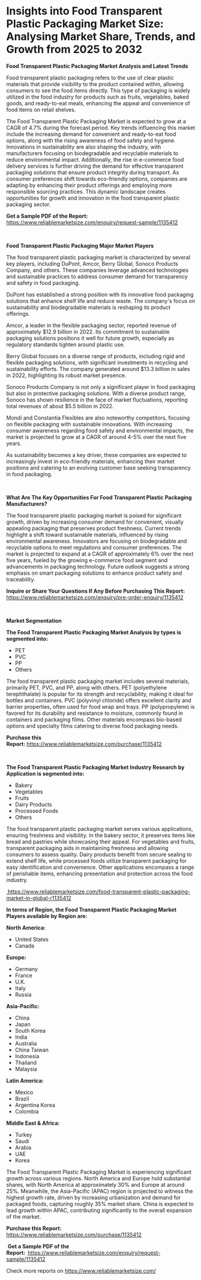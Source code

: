 <p><h1>Insights into Food Transparent Plastic Packaging Market Size: Analysing Market Share, Trends, and Growth from 2025 to 2032</h1></p><p><strong>Food Transparent Plastic Packaging Market Analysis and Latest Trends</strong></p>
<p><p>Food transparent plastic packaging refers to the use of clear plastic materials that provide visibility to the product contained within, allowing consumers to see the food items directly. This type of packaging is widely utilized in the food industry for products such as fruits, vegetables, baked goods, and ready-to-eat meals, enhancing the appeal and convenience of food items on retail shelves. </p><p>The Food Transparent Plastic Packaging Market is expected to grow at a CAGR of 4.7% during the forecast period. Key trends influencing this market include the increasing demand for convenient and ready-to-eat food options, along with the rising awareness of food safety and hygiene. Innovations in sustainability are also shaping the industry, with manufacturers focusing on biodegradable and recyclable materials to reduce environmental impact. Additionally, the rise in e-commerce food delivery services is further driving the demand for effective transparent packaging solutions that ensure product integrity during transport. As consumer preferences shift towards eco-friendly options, companies are adapting by enhancing their product offerings and employing more responsible sourcing practices. This dynamic landscape creates opportunities for growth and innovation in the food transparent plastic packaging sector.</p></p>
<p><strong>Get a Sample PDF of the Report:&nbsp;</strong> <a href="https://www.reliablemarketsize.com/enquiry/request-sample/1135412?utm_campaign=3445&utm_medium=2&utm_source=Github&utm_content=ia&utm_term=25032025&utm_id=food-transparent-plastic-packaging">https://www.reliablemarketsize.com/enquiry/request-sample/1135412</a></p>
<p>&nbsp;</p>
<p><strong>Food Transparent Plastic Packaging Major Market Players</strong></p>
<p><p>The food transparent plastic packaging market is characterized by several key players, including DuPont, Amcor, Berry Global, Sonoco Products Company, and others. These companies leverage advanced technologies and sustainable practices to address consumer demand for transparency and safety in food packaging.</p><p>DuPont has established a strong position with its innovative food packaging solutions that enhance shelf life and reduce waste. The company's focus on sustainability and biodegradable materials is reshaping its product offerings.</p><p>Amcor, a leader in the flexible packaging sector, reported revenue of approximately $12.9 billion in 2022. Its commitment to sustainable packaging solutions positions it well for future growth, especially as regulatory standards tighten around plastic use.</p><p>Berry Global focuses on a diverse range of products, including rigid and flexible packaging solutions, with significant investments in recycling and sustainability efforts. The company generated around $13.3 billion in sales in 2022, highlighting its robust market presence.</p><p>Sonoco Products Company is not only a significant player in food packaging but also in protective packaging solutions. With a diverse product range, Sonoco has shown resilience in the face of market fluctuations, reporting total revenues of about $5.5 billion in 2022.</p><p>Mondi and Constantia Flexibles are also noteworthy competitors, focusing on flexible packaging with sustainable innovations. With increasing consumer awareness regarding food safety and environmental impacts, the market is projected to grow at a CAGR of around 4-5% over the next five years.</p><p>As sustainability becomes a key driver, these companies are expected to increasingly invest in eco-friendly materials, enhancing their market positions and catering to an evolving customer base seeking transparency in food packaging.</p></p>
<p>&nbsp;</p>
<p><strong>What Are The Key Opportunities For Food Transparent Plastic Packaging Manufacturers?</strong></p>
<p><p>The food transparent plastic packaging market is poised for significant growth, driven by increasing consumer demand for convenient, visually appealing packaging that preserves product freshness. Current trends highlight a shift toward sustainable materials, influenced by rising environmental awareness. Innovators are focusing on biodegradable and recyclable options to meet regulations and consumer preferences. The market is projected to expand at a CAGR of approximately 6% over the next five years, fueled by the growing e-commerce food segment and advancements in packaging technology. Future outlook suggests a strong emphasis on smart packaging solutions to enhance product safety and traceability.</p></p>
<p><strong>Inquire or Share Your Questions If Any Before Purchasing This Report:</strong> <a href="https://www.reliablemarketsize.com/enquiry/pre-order-enquiry/1135412?utm_campaign=3445&utm_medium=2&utm_source=Github&utm_content=ia&utm_term=25032025&utm_id=food-transparent-plastic-packaging">https://www.reliablemarketsize.com/enquiry/pre-order-enquiry/1135412</a></p>
<p>&nbsp;</p>
<p><strong>Market Segmentation</strong></p>
<p><strong>The Food Transparent Plastic Packaging Market Analysis by types is segmented into:</strong></p>
<p><ul><li>PET</li><li>PVC</li><li>PP</li><li>Others</li></ul></p>
<p><p>The food transparent plastic packaging market includes several materials, primarily PET, PVC, and PP, along with others. PET (polyethylene terephthalate) is popular for its strength and recyclability, making it ideal for bottles and containers. PVC (polyvinyl chloride) offers excellent clarity and barrier properties, often used for food wrap and trays. PP (polypropylene) is favored for its durability and resistance to moisture, commonly found in containers and packaging films. Other materials encompass bio-based options and specialty films catering to diverse food packaging needs.</p></p>
<p><strong>Purchase this Report:&nbsp;</strong><a href="https://www.reliablemarketsize.com/purchase/1135412?utm_campaign=3445&utm_medium=2&utm_source=Github&utm_content=ia&utm_term=25032025&utm_id=food-transparent-plastic-packaging">https://www.reliablemarketsize.com/purchase/1135412</a></p>
<p>&nbsp;</p>
<p><strong>The Food Transparent Plastic Packaging Market Industry Research by Application is segmented into:</strong></p>
<p><ul><li>Bakery</li><li>Vegetables</li><li>Fruits</li><li>Dairy Products</li><li>Processed Foods</li><li>Others</li></ul></p>
<p><p>The food transparent plastic packaging market serves various applications, ensuring freshness and visibility. In the bakery sector, it preserves items like bread and pastries while showcasing their appeal. For vegetables and fruits, transparent packaging aids in maintaining freshness and allowing consumers to assess quality. Dairy products benefit from secure sealing to extend shelf life, while processed foods utilize transparent packaging for easy identification and convenience. Other applications encompass a range of perishable items, enhancing presentation and protection across the food industry.</p></p>
<p><a href="https://www.reliablemarketsize.com/food-transparent-plastic-packaging-market-in-global-r1135412?utm_campaign=3445&utm_medium=2&utm_source=Github&utm_content=ia&utm_term=25032025&utm_id=food-transparent-plastic-packaging">&nbsp;https://www.reliablemarketsize.com/food-transparent-plastic-packaging-market-in-global-r1135412</a></p>
<p><strong>In terms of Region, the Food Transparent Plastic Packaging Market Players available by Region are:</strong></p>
<p>
    <p> <strong> North America: </strong>
        <ul>
            <li>United States</li>
            <li>Canada</li>
        </ul>
        </p> 
    <p> <strong> Europe: </strong>
        <ul>
            <li>Germany</li>
            <li>France</li>
            <li>U.K.</li>
            <li>Italy</li>
            <li>Russia</li>
        </ul>
        </p> 
    <p> <strong> Asia-Pacific: </strong>
        <ul>
            <li>China</li>
            <li>Japan</li>
            <li>South Korea</li>
            <li>India</li>
            <li>Australia</li>
            <li>China Taiwan</li>
            <li>Indonesia</li>
            <li>Thailand</li>
            <li>Malaysia</li>
        </ul>
        </p> 
    <p> <strong> Latin America: </strong>
        <ul>
            <li>Mexico</li>
            <li>Brazil</li>
            <li>Argentina Korea</li>
            <li>Colombia</li>
        </ul>
        </p> 
    <p> <strong> Middle East & Africa: </strong>
        <ul>
            <li>Turkey</li>
            <li>Saudi</li>
            <li>Arabia</li>
            <li>UAE</li>
            <li>Korea</li>
        </ul>
    </p>
    </p>
<p><p>The Food Transparent Plastic Packaging Market is experiencing significant growth across various regions. North America and Europe hold substantial shares, with North America at approximately 30% and Europe at around 25%. Meanwhile, the Asia-Pacific (APAC) region is projected to witness the highest growth rate, driven by increasing urbanization and demand for packaged foods, capturing roughly 35% market share. China is expected to lead growth within APAC, contributing significantly to the overall expansion of the market.</p></p>
<p><strong>Purchase this Report: </strong><a href="https://www.reliablemarketsize.com/purchase/1135412?utm_campaign=3445&utm_medium=2&utm_source=Github&utm_content=ia&utm_term=25032025&utm_id=food-transparent-plastic-packaging">https://www.reliablemarketsize.com/purchase/1135412</a></p>
<p>&nbsp;<strong>Get a Sample PDF of the Report:&nbsp;&nbsp;</strong><a href="https://www.reliablemarketsize.com/enquiry/request-sample/1135412?utm_campaign=3445&utm_medium=2&utm_source=Github&utm_content=ia&utm_term=25032025&utm_id=food-transparent-plastic-packaging">https://www.reliablemarketsize.com/enquiry/request-sample/1135412</a></p>
<p><strong></strong></p>
<p>Check more reports on <a href="https://www.reliablemarketsize.com/?utm_campaign=3445&utm_medium=2&utm_source=Github&utm_content=ia&utm_term=25032025&utm_id=food-transparent-plastic-packaging">https://www.reliablemarketsize.com/</a></p>